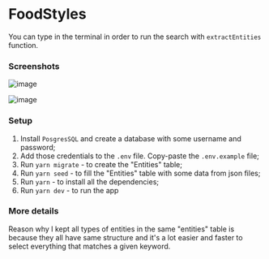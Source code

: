 # FoodStyles

You can type in the terminal in order to run the search with `extractEntities` function.

### Screenshots

![image](https://github.com/kamilniftaliev/foodstyles/assets/6189175/a11ada88-3dca-4de1-b12f-c7b68f0e7464)

![image](https://github.com/kamilniftaliev/foodstyles/assets/6189175/49a23819-9988-45cb-bf68-48ea6df1bf53)


### Setup

1. Install `PosgresSQL` and create a database with some username and password;
2. Add those credentials to the `.env` file. Copy-paste the `.env.example` file;
3. Run `yarn migrate` - to create the "Entities" table;
4. Run `yarn seed` - to fill the "Entities" table with some data from json files;
5. Run `yarn` - to install all the dependencies;
6. Run `yarn dev` - to run the app

### More details

Reason why I kept all types of entities in the same "entities" table is because they all have same structure and it's a lot easier and faster to select everything that matches a given keyword.
